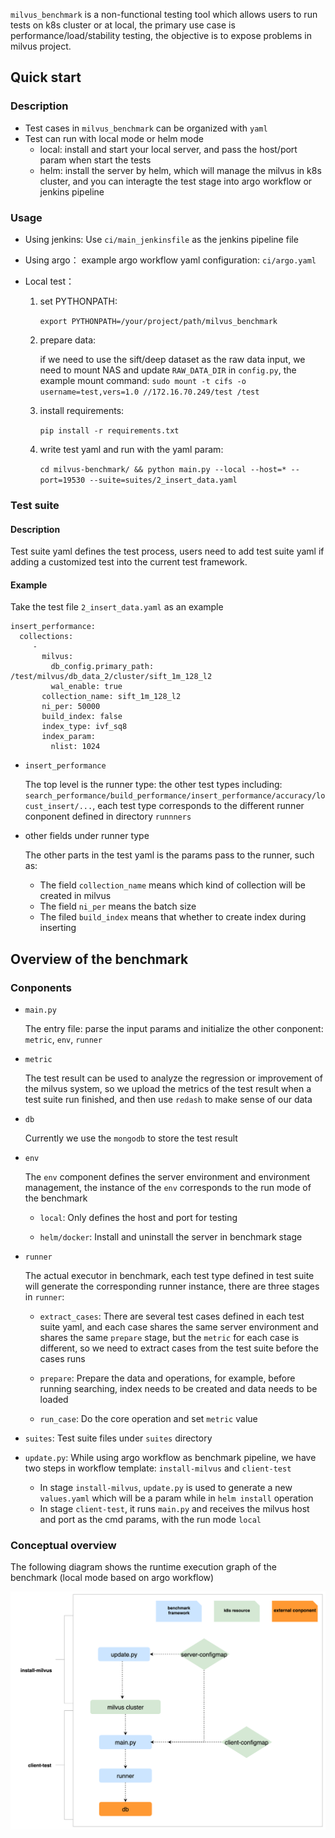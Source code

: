 `milvus_benchmark` is a non-functional testing tool which allows users to run tests on k8s cluster or at local, the primary use case is performance/load/stability testing, the objective is to expose problems in milvus project.

## Quick start

### Description

- Test cases in `milvus_benchmark` can be organized with `yaml`
- Test can run with local mode or helm mode
   - local: install and start your local server, and pass the host/port param when start the tests
   - helm: install the server by helm, which will manage the milvus in k8s cluster, and you can interagte the test stage into argo workflow or jenkins pipeline
   
### Usage

-  Using jenkins:
   Use `ci/main_jenkinsfile` as the jenkins pipeline file
-  Using argo： 
   example argo workflow yaml configuration: `ci/argo.yaml`
-  Local test：

   1. set PYTHONPATH:
   
      `export PYTHONPATH=/your/project/path/milvus_benchmark`
   
   2. prepare data: 
   
      if we need to use the sift/deep dataset as the raw data input, we need to mount NAS and update `RAW_DATA_DIR` in `config.py`, the example mount command:
        `sudo mount -t cifs -o username=test,vers=1.0 //172.16.70.249/test /test`
   
   3. install requirements:

      `pip install -r requirements.txt`
   
   4. write test yaml and run with the yaml param:
   
      `cd milvus-benchmark/ && python main.py --local --host=* --port=19530 --suite=suites/2_insert_data.yaml`

### Test suite

#### Description

Test suite yaml defines the test process, users need to add test suite yaml if adding a customized test into the current test framework.

#### Example

Take the test file `2_insert_data.yaml` as an example
```
insert_performance:
  collections:
     -
       milvus:
         db_config.primary_path: /test/milvus/db_data_2/cluster/sift_1m_128_l2
         wal_enable: true
       collection_name: sift_1m_128_l2
       ni_per: 50000
       build_index: false
       index_type: ivf_sq8
       index_param:
         nlist: 1024
```
- `insert_performance`

   The top level is the runner type: the other test types including: `search_performance/build_performance/insert_performance/accuracy/locust_insert/...`, each test type corresponds to the different runner conponent defined in directory `runnners`

- other fields under runner type

   The other parts in the test yaml is the params pass to the runner, such as:
   - The field `collection_name` means which kind of collection will be created in milvus
   - The field `ni_per` means the batch size
   - The filed `build_index` means that whether to create index during inserting

## Overview of the benchmark

### Conponents

- `main.py`
   
   The entry file: parse the input params and initialize the other conponent: `metric`, `env`, `runner`

- `metric`

   The test result can be used to analyze the regression or improvement of the milvus system, so we upload the metrics of the test result when a test suite run finished, and then use `redash` to make sense of our data

- `db`

   Currently we use the `mongodb` to store the test result

- `env`

   The `env` component defines the server environment and environment management, the instance of the `env` corresponds to the run mode of the benchmark
   
   - `local`: Only defines the host and port for testing

   - `helm/docker`: Install and uninstall the server in benchmark stage

- `runner`

   The actual executor in benchmark, each test type defined in test suite will generate the corresponding runner instance, there are three stages in `runner`:
   
   - `extract_cases`: There are several test cases defined in each test suite yaml, and each case shares the same server environment and shares the same `prepare` stage, but the `metric` for each case is different, so we need to extract cases from the test suite before the cases runs

   - `prepare`: Prepare the data and operations, for example, before running searching, index needs to be created and data needs to be loaded

   - `run_case`: Do the core operation and set `metric` value

- `suites`: Test suite files under `suites` directory

- `update.py`: While using argo workflow as benchmark pipeline, we have two steps in workflow template: `install-milvus` and `client-test`
   - In stage `install-milvus`, `update.py` is used to generate a new `values.yaml` which will be a param while in `helm install` operation
   - In stage `client-test`, it runs `main.py` and receives the milvus host and port as the cmd params, with the run mode `local` 

### Conceptual overview 

   The following diagram shows the runtime execution graph of the benchmark (local mode based on argo workflow)

   <img src="asserts/uml.jpg" />



   
